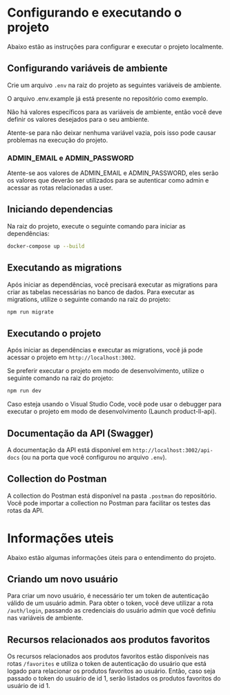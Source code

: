 # Configurando e executando o projeto
Abaixo estão as instruções para configurar e executar o projeto localmente.

## Configurando variáveis de ambiente
Crie um arquivo `.env` na raiz do projeto as seguintes variáveis de ambiente. 

O arquivo .env.example já está presente no repositório como exemplo.

Não há valores específicos para as variáveis de ambiente, então você deve definir os valores desejados para o seu ambiente. 

Atente-se para não deixar nenhuma variável vazia, pois isso pode causar problemas na execução do projeto.

### ADMIN_EMAIL e ADMIN_PASSWORD
Atente-se aos valores de ADMIN_EMAIL e ADMIN_PASSWORD, eles serão os valores que deverão ser utilizados para se autenticar como admin e acessar as rotas relacionadas a user.


## Iniciando dependencias

Na raiz do projeto, execute o seguinte comando para iniciar as dependências:

```bash
docker-compose up --build
```

## Executando as migrations
Após iniciar as dependências, você precisará executar as migrations para criar as tabelas necessárias no banco de dados.
Para executar as migrations, utilize o seguinte comando na raiz do projeto:

```bash
npm run migrate
```

## Executando o projeto
Após iniciar as dependências e executar as migrations, você já pode acessar o projeto em `http://localhost:3002`.

Se preferir executar o projeto em modo de desenvolvimento, utilize o seguinte comando na raiz do projeto:
```bash
npm run dev
```

Caso esteja usando o Visual Studio Code, você pode usar o debugger para executar o projeto em modo de desenvolvimento (Launch product-ll-api).

## Documentação da API (Swagger)
A documentação da API está disponível em `http://localhost:3002/api-docs` (ou na porta que você configurou no arquivo `.env`).

## Collection do Postman
A collection do Postman está disponível na pasta `.postman` do repositório.
Você pode importar a collection no Postman para facilitar os testes das rotas da API.

# Informações uteis
Abaixo estão algumas informações úteis para o entendimento do projeto.

## Criando um novo usuário
Para criar um novo usuário, é necessário ter um token de autenticação válido de um usuário admin.
Para obter o token, você deve utilizar a rota `/auth/login`, passando as credenciais do usuário admin que você definiu nas variáveis de ambiente.

## Recursos relacionados aos produtos favoritos
Os recursos relacionados aos produtos favoritos estão disponíveis nas rotas `/favorites` e utiliza o token de autenticação do usuário que está logado para relacionar os produtos favoritos ao usuário. Então, caso seja passado o token do usuário de id 1, serão listados os produtos favoritos do usuário de id 1.